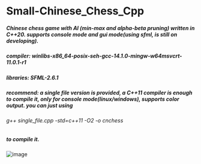 # Small-Chinese_Chess_Cpp
##### Chinese chess game with AI (min-max and alpha-beta pruning) written in C++20. supports console mode and gui mode(using sfml, is still on developing).
##### compiler: winlibs-x86_64-posix-seh-gcc-14.1.0-mingw-w64msvcrt-11.0.1-r1
##### libraries: SFML-2.6.1
##### recommend: a single file version is provided, a C++11 compiler is enough to compile it, only for console mode(linux/windows), supports color output. you can just using 
###### g++ single_file.cpp -std=c++11 -O2 -o cnchess 
##### to compile it.

![image](https://github.com/user-attachments/assets/992ded9c-5f67-4a4b-b0f8-6e630cbc7a63)


